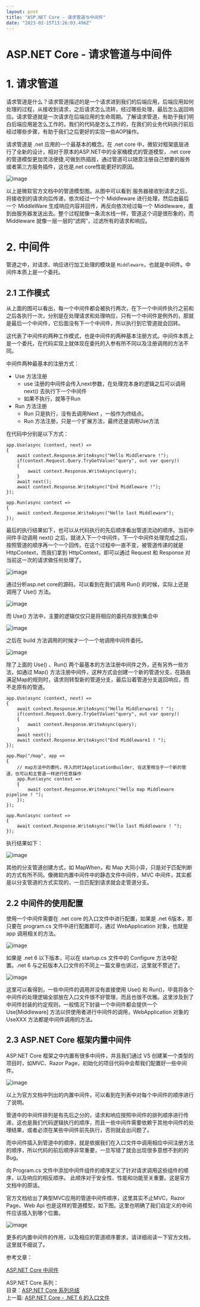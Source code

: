 ```yaml
---
layout: post
title: "ASP.NET Core - 请求管道与中间件"
date: "2023-02-15T13:26:03.496Z"
---
```

ASP.NET Core - 请求管道与中间件
=======================

1\. 请求管道
========

请求管道是什么？请求管道描述的是一个请求进到我们的后端应用，后端应用如何处理的过程，从接收到请求，之后请求怎么流转，经过哪些处理，最后怎么返回响应。请求管道就是一次请求在后端应用的生命周期。了解请求管道，有助于我们明白后端应用是怎么工作的，我们的代码是怎么工作的，在我们的业务代码执行前后经过哪些步骤，有助于我们之后更好的实现一些AOP操作。

请求管道是 .net 应用的一个最基本的概念。在 .net core 中，微软对框架底层进行了全新的设计，相对于原本的ASP.NET中的全家桶模式的管道模型，.net core的管道模型更加灵活便捷,可做到热插拔，通过管道可以随意注册自己想要的服务或者第三方服务插件，这也是.net core性能更好的原因。

![image](https://img2023.cnblogs.com/blog/3028725/202302/3028725-20230209231745095-1413573896.png)

以上是微软官方文档中的管道模型图。从图中可以看到 服务器接收到请求之后，将接收到的请求向后传递，依次经过一个个 Middleware 进行处理，然后由最后一个 MiddleWare 生成响应内容并回传，再反向依次经过每一个 Middleware，直到由服务器发送出去。整个过程就像一条流水线一样，管道这个词是很形象的，而 Middleware 就像一层一层的“滤网”，过滤所有的请求和响应。

2\. 中间件
=======

管道之中，对请求、响应进行加工处理的模块是 `Middleware`，也就是中间件。中间件本质上是一个委托。

2.1 工作模式
--------

从上面的图可以看出，每一个中间件都会被执行两次，在下一个中间件执行之前和之后各执行一次，分别是在处理请求和处理响应，只有一个中间件是例外的，那就是最后一个中间件，它后面没有下一个中间件，所以执行到它管道就会回转。

这代表了中间件的两种工作模式，也是中间件的两种基本注册方式。中间件本质上是一个委托，在代码实现上就体现在委托的入参有所不同以及注册调用的方法不同。

中间件两种最基本的注册方式：

*   Use 方法注册
    *   use 注册的中间件会传入next参数，在处理完本身的逻辑之后可以调用 next() 去执行下一个中间件
    *   如果不执行，就等于Run
*   Run 方法注册
    *   Run 只是执行，没有去调用Next ，一般作为终结点。
    *   Run 方法注册，只是一个扩展方法，最终还是调用Use方法

在代码中分别是以下方式：

    app.Use(async (context, next) =>
    {
        await context.Response.WriteAsync("Hello Middlerware !");
        if(context.Request.Query.TryGetValue("query", out var query))
        {
            await context.Response.WriteAsync(query);
        }
        await next();
        await context.Response.WriteAsync("End Middleware !");
    });
    
    app.Run(async context =>
    {
        await context.Response.WriteAsync("Hello last Middleware");
    });
    

最后的执行结果如下，也可以从代码执行的先后顺序看出管道流动的顺序。当前中间件手动调用 next() 之后，就进入下一个中间件，下一个中间件处理完成之后，按照管道的顺序再一个一个回传。在这个过程中一直不变，被管道传递的就是HttpContext，而我们拿到 HttpContext，即可以通过 Request 和 Response 对当前这一次的请求做任何处理了。

![image](https://img2023.cnblogs.com/blog/3028725/202302/3028725-20230209232212653-2031554445.png)

通过分析asp.net core的源码，可以看到在我们调用 Run() 的时候，实际上还是调用了 Use() 方法。

![image](https://img2023.cnblogs.com/blog/3028725/202302/3028725-20230209232230237-1002040125.png)

而 Use() 方法中，主要的逻辑仅仅只是将相应的委托存放到集合中

![image](https://img2023.cnblogs.com/blog/3028725/202302/3028725-20230209232249731-342226379.png)

之后在 build 方法调用的时候才一个一个地调用中间件委托。

![image](https://img2023.cnblogs.com/blog/3028725/202302/3028725-20230209232306345-215244913.png)

除了上面的 Use() 、Run() 两个最基本的方法注册中间件之外，还有另外一些方法，如通过 Map() 方法注册中间件，这种方式会创建一个新的管道分支，在路由满足Map的规则时，请求则转型新的管道分支，最后沿着管道分支返回响应，而不走原有的管道。

    app.Use(async (context, next) =>
    {
        await context.Response.WriteAsync("Hello Middlerware1 ! ");
        if(context.Request.Query.TryGetValue("query", out var query))
        {
            await context.Response.WriteAsync(query);
        }
        await next();
        await context.Response.WriteAsync("End Middleware1 ! ");
    });
    
    app.Map("/map", app =>
    {
        // map方法中的委托，传入的时IApplicationBuilder, 在这里相当于一个新的管道，也可以和主管道一样进行任意操作
        app.Run(async context =>
        {
            await context.Response.WriteAsync("Hello map Middleware pipeline ! ");
        });
    });
    
    app.Run(async context =>
    {
        await context.Response.WriteAsync("Hello last Middleware ! ");
    });
    

执行结果如下：

![image](https://img2023.cnblogs.com/blog/3028725/202302/3028725-20230209232424836-942022357.png)

其他的分支管道创建方式，如 MapWhen，和 Map 大同小异，只是对于匹配判断的方式有所不同。像微软内置中间件中的静态文件中间件，MVC 中间件，其实都是以分支管道的方式实现的，一旦匹配到请求就会走管道分支。

2.2 中间件的使用配置
------------

使用一个中间件需要在 .net core 的入口文件中进行配置，如果是 .net 6版本，那只要在 program.cs 文件中进行配置即可，通过 WebApplication 对象，也就是 app 调用相关的方法。

![image](https://img2023.cnblogs.com/blog/3028725/202302/3028725-20230209232517421-1490025004.png)

如果是 .net 6 以下版本，可以在 startup.cs 文件中的 Configure 方法中配置。.net 6 与之前版本入口文件的不同上一篇文章也讲过，这里就不赘述了。

![image](https://img2023.cnblogs.com/blog/3028725/202302/3028725-20230209232543736-119068840.png)

这里可以看得到，一些中间件的调用并没有直接使用 Use() 和 Run()，毕竟将各个中间件的处理逻辑全部放在入口文件很不好管理，而且也很不优雅。这里涉及到了中间件封装的约定规则，一般情况下封装一个中间件都会提供一个 Use\[Middleware\] 方法以供使用者进行中间件的调用，WebApplication 对象的 UseXXX 方法都是中间件调用的方法。

2.3 ASP.NET Core 框架内置中间件
------------------------

ASP.NET Core 框架之中内置有很多中间件，并且我们通过 VS 创建某一个类型的项目时，如MVC、Razor Page，初始化的项目代码中会帮我们配置好一些中间件。

![image](https://img2023.cnblogs.com/blog/3028725/202302/3028725-20230209232741165-875252835.png)

以上为官方文档中列出的内置中间件，可以看到在列表中对每个中间件的顺序进行了说明。

管道中的中间件排列是有先后之分的，请求和响应按照中间件的排列顺序进行传递，这也是我们代码逻辑执行的顺序，而且一些中间件需要依赖于其他中间件的处理结果，或者必须在某些中间件前先执行，否则就会出问题了。

而中间件插入到管道中的顺序，就是依据我们在入口文件中调用相应中间注册方法的顺序，所以代码的前后顺序非常重要，一旦写错了就会出现很多意想不到的的Bug。

向 Program.cs 文件中添加中间件组件的顺序定义了针对请求调用这些组件的顺序，以及响应的相反顺序。 此顺序对于安全性、性能和功能至关重要。这是官方文档中的原话。

官方文档给出了典型MVC应用的管道中间件顺序，这里其实不止MVC，Razor Page、Web Api 也是这样的管道模型，如下图。这里也明确了我们自定义的中间件应该插入到哪个位置。

![image](https://img2023.cnblogs.com/blog/3028725/202302/3028725-20230209232805169-2035605141.png)

更多的内置中间件的作用，以及相应的管道顺序要求，请详细阅读一下官方文档，这里就不细说了。

  
  

参考文章：

[ASP.NET Core 中间件](https://learn.microsoft.com/zh-cn/aspnet/core/fundamentals/middleware/?view=aspnetcore-6.0)

  
  

ASP.NET Core 系列：  
目录：[ASP.NET Core 系列总结](https://www.cnblogs.com/wewant/p/17107310.html)  
上一篇: [ASP.NET Core - .NET 6 的入口文件](https://www.cnblogs.com/wewant/p/17107469.html)